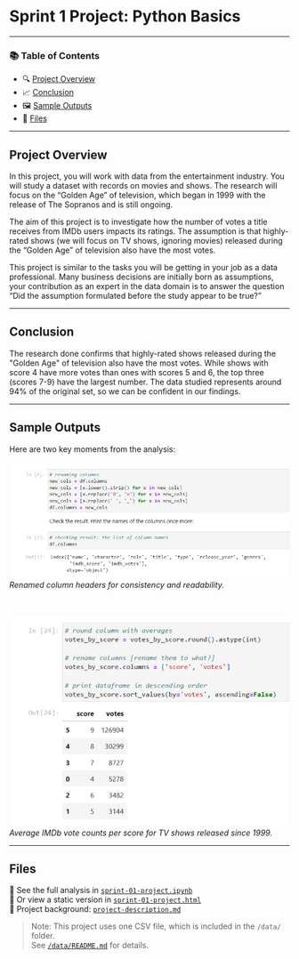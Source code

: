 # Sprint 1 Project: Python Basics

---

### 📚 Table of Contents
- 🔍 [Project Overview](#project-overview)
- 📈 [Conclusion](#conclusion)
- 🖼️ [Sample Outputs](#sample-outputs)
- 📁 [Files](#files)

---

## Project Overview

In this project, you will work with data from the entertainment industry. You will study a dataset with records on movies and shows. The research will focus on the “Golden Age” of television, which began in 1999 with the release of The Sopranos and is still ongoing.

The aim of this project is to investigate how the number of votes a title receives from IMDb users impacts its ratings. The assumption is that highly-rated shows (we will focus on TV shows, ignoring movies) released during the “Golden Age” of television also have the most votes.

This project is similar to the tasks you will be getting in your job as a data professional. Many business decisions are initially born as assumptions, your contribution as an expert in the data domain is to answer the question “Did the assumption formulated before the study appear to be true?”

---

## Conclusion

The research done confirms that highly-rated shows released during the "Golden Age" of television also have the most votes. While shows with score 4 have more votes than ones with scores 5 and 6, the top three (scores 7-9) have the largest number. The data studied represents around 94% of the original set, so we can be confident in our findings.

---

## Sample Outputs

Here are two key moments from the analysis:

![Column Renaming](project-01-screenshot-1.png)  
*Renamed column headers for consistency and readability.*

<br>

![Votes by Score](project-01-screenshot-2.png)  
*Average IMDb vote counts per score for TV shows released since 1999.*

---

## Files

📄 See the full analysis in [`sprint-01-project.ipynb`](./sprint-01-project.ipynb)  
📄 Or view a static version in [`sprint-01-project.html`](./sprint-01-project.html)  
📄 Project background: [`project-description.md`](./project-description.md)

> Note: This project uses one CSV file, which is included in the `/data/` folder.  
> See [`/data/README.md`](./data/README.md) for details.
